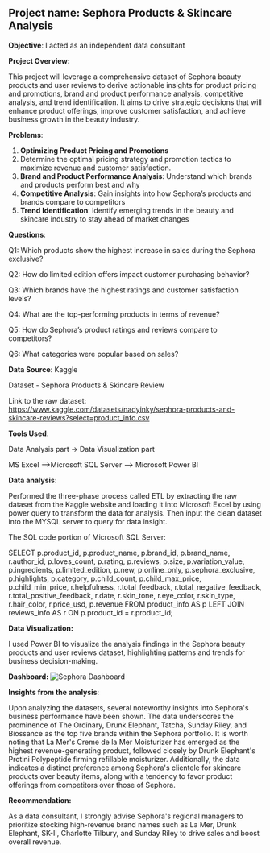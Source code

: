 ## **Project name:** Sephora Products & Skincare Analysis

**Objective**: I acted as an independent data consultant 


**Project Overview:** 

This project will leverage a comprehensive dataset of Sephora beauty products and user reviews to derive actionable insights for product pricing and promotions, brand and product performance analysis, competitive analysis, and trend identification. It aims to drive strategic decisions that will enhance product offerings, improve customer satisfaction, and achieve business growth in the beauty industry. 


**Problems**: 

1. **Optimizing Product Pricing and Promotions**
2. Determine the optimal pricing strategy and promotion tactics to maximize revenue and customer satisfaction.
3. **Brand and Product Performance Analysis**: Understand which brands and products perform best and why
4. **Competitive Analysis**: Gain insights into how Sephora’s products and brands compare to competitors
5. **Trend Identification**: Identify emerging trends in the beauty and skincare industry to stay ahead of market changes


**Questions**:

Q1: Which products show the highest increase in sales during the Sephora exclusive?

Q2: How do limited edition offers impact customer purchasing behavior?

Q3: Which brands have the highest ratings and customer satisfaction levels?

Q4: What are the top-performing products in terms of revenue?

Q5: How do Sephora’s product ratings and reviews compare to competitors? 

Q6: What categories were popular based on sales?


**Data Source**: Kaggle

Dataset - Sephora Products & Skincare Review

Link to the raw dataset:  https://www.kaggle.com/datasets/nadyinky/sephora-products-and-skincare-reviews?select=product_info.csv


**Tools Used**:  

Data Analysis part → Data Visualization part

 MS Excel —>Microsoft SQL Server —> Microsoft Power BI 


**Data analysis**: 

Performed the three-phase process called ETL by extracting the raw dataset from the Kaggle website and loading it into Microsoft Excel by using power query to transform the data for analysis. Then input the clean dataset into the MYSQL server to query for data insight.

The SQL code portion of Microsoft SQL Server:

SELECT 
    p.product_id, 
    p.product_name, 
    p.brand_id, 
    p.brand_name, 
    r.author_id, 
    p.loves_count, 
    p.rating, 
    p.reviews, 
    p.size, 
    p.variation_value, 
    p.ingredients, 
    p.limited_edition, 
    p.new, 
    p.online_only, 
    p.sephora_exclusive, 
    p.highlights, 
    p.category, 
    p.child_count, 
    p.child_max_price, 
    p.child_min_price, 
    r.helpfulness, 
    r.total_feedback, 
    r.total_negative_feedback, 
    r.total_positive_feedback, 
    r.date, 
    r.skin_tone, 
    r.eye_color, 
    r.skin_type, 
    r.hair_color, 
    r.price_usd, 
    p.revenue 
FROM product_info AS p
LEFT JOIN reviews_info AS r
ON p.product_id = r.product_id;


**Data Visualization:** 

I used Power BI to visualize the analysis findings in the Sephora beauty products and user reviews dataset, highlighting patterns and trends for business decision-making.


**Dashboard:**
![Sephora Dashboard](https://github.com/user-attachments/assets/45c6751e-b1e7-43ef-b9f9-2c587efe6694)


**Insights from the analysis**: 

Upon analyzing the datasets, several noteworthy insights into Sephora's business performance have been shown. The data underscores the prominence of The Ordinary, Drunk Elephant, Tatcha, Sunday Riley, and Biossance as the top five brands within the Sephora portfolio. It is worth noting that La Mer's Creme de la Mer Moisturizer has emerged as the highest revenue-generating product, followed closely by Drunk Elephant's Protini Polypeptide firming refillable moisturizer. Additionally, the data indicates a distinct preference among Sephora's clientele for skincare products over beauty items, along with a tendency to favor product offerings from competitors over those of Sephora.

**Recommendation:**

As a data consultant, I strongly advise Sephora's regional managers to prioritize stocking high-revenue brand names such as La Mer, Drunk Elephant, SK-II, Charlotte Tilbury, and Sunday Riley to drive sales and boost overall revenue.
